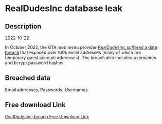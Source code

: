 # RealDudesInc database leak

## Description

2022-10-22

In October 2022, the GTA mod menu provider <a href="https://twitter.com/FalconFeedsio/status/1584795069260869632" target="_blank" rel="noopener">RealDudesInc suffered a data breach</a> that exposed over 100k email addresses (many of which are temporary guest account addresses). The breach also included usernames and bcrypt password hashes.

## Breached data

Email addresses, Passwords, Usernames

## Free download Link

[RealDudesInc breach Free Download Link](https://tinyurl.com/2b2k277t)